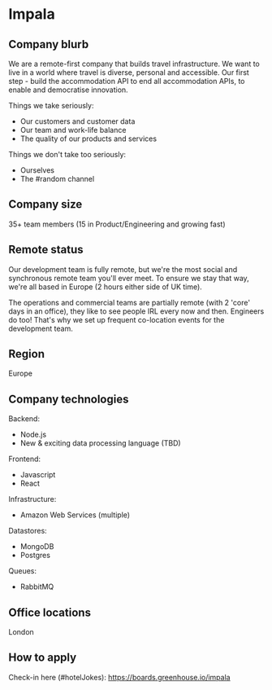 # Impala

## Company blurb

We are a remote-first company that builds travel infrastructure. We want to live in a world where travel is diverse, personal and accessible. Our first step - build the accommodation API to end all accommodation APIs, to enable and democratise innovation.

Things we take seriously:

- Our customers and customer data
- Our team and work-life balance
- The quality of our products and services  

Things we don't take too seriously:

- Ourselves
- The #random channel

## Company size

35+ team members (15 in Product/Engineering and growing fast)

## Remote status

Our development team is fully remote, but we're the most social and synchronous remote team you'll ever meet. To ensure we stay that way, we're all based in Europe (2 hours either side of UK time).

The operations and commercial teams are partially remote (with 2 'core' days in an office), they like to see people IRL every now and then. Engineers do too! That's why we set up frequent co-location events for the development team.

## Region

Europe

## Company technologies

Backend:
- Node.js
- New & exciting data processing language (TBD)

Frontend:
- Javascript
- React

Infrastructure:
- Amazon Web Services (multiple)

Datastores:
- MongoDB
- Postgres

Queues:
- RabbitMQ

## Office locations

London

## How to apply

Check-in here (#hotelJokes): https://boards.greenhouse.io/impala
